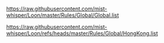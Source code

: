 https://raw.githubusercontent.com/mist-whisper/Loon/master/Rules/Global/Global.list

https://raw.githubusercontent.com/mist-whisper/Loon/refs/heads/master/Rules/Global/HongKong.list
